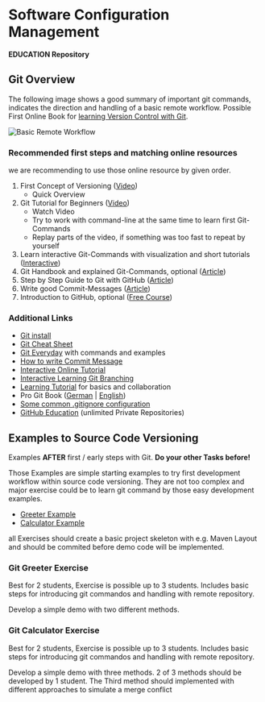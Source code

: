 # Software Configuration Management #

**EDUCATION Repository**

## Git Overview ##

The following image shows a good summary of important git commands, indicates the direction and handling of a basic remote workflow. Possible First Online Book for [learning Version Control with Git](https://www.git-tower.com/learn/git/ebook/en/command-line/basics/what-is-version-control#start). 

![Basic Remote Workflow](https://www.git-tower.com/learn/media/pages/git/ebook/en/command-line/remote-repositories/introduction/-1045933932-1584962053/basic-remote-workflow.png)

### Recommended first steps and matching online resources

we are recommending to use those online resource by given order.

1. First Concept of Versioning ([Video](https://www.youtube.com/watch?v=P0kF3vvy3QM))
	- Quick Overview 
2. Git Tutorial for Beginners ([Video](https://www.youtube.com/watch?v=HVsySz-h9r4))
	- Watch Video
	- Try to work with command-line at the same time to learn first Git-Commands
	- Replay parts of the video, if something was too fast to repeat by yourself
2. Learn interactive Git-Commands with visualization and short tutorials ([Interactive](https://learngitbranching.js.org/)) 
2. Git Handbook and explained Git-Commands, optional ([Article](https://guides.github.com/introduction/git-handbook/))
3. Step by Step Guide to Git with GitHub ([Article](https://opensource.com/article/18/1/step-step-guide-git))
3. Write good Commit-Messages ([Article](https://chris.beams.io/posts/git-commit/))
4. Introduction to GitHub, optional ([Free Course](https://lab.github.com/githubtraining/introduction-to-github))

### Additional Links

- [Git install](https://de.atlassian.com/git/tutorials/install-git "Git install for common OS") 
- [Git Cheat Sheet](https://github.github.com/training-kit/downloads/de/github-git-cheat-sheet/ "Git Cheat Sheet")
- [Git Everyday](https://git-scm.com/docs/giteveryday) with commands and examples
- [How to write Commit Message](https://chris.beams.io/posts/git-commit/#seven-rules "The seven Rules for commit messages")
- [Interactive Online Tutorial](https://try.github.io/levels/1/challenges/1 "Interactive Online Tutorial")
- [Interactive Learning Git Branching](https://learngitbranching.js.org/ "Interactive Learning Git Branching")
- [Learning Tutorial](https://backlog.com/git-tutorial/) for basics and collaboration
- Pro Git Book ([German](https://git-scm.com/book/de/v2/ "Pro Git Book") | [English](https://git-scm.com/book/en/v2 "Pro Git Book"))
- [Some common .gitignore configuration](https://gist.github.com/octocat/9257657 "Common .gitignore configuration")
- [GitHub Education](https://education.github.com/students "GitHub Education") (unlimited Private Repositories)


## Examples to Source Code Versioning ##

Examples **AFTER** first / early steps with Git. **Do your other Tasks before!**

Those Examples are simple starting examples to try first development workflow within source code versioning. They are not too complex and major exercise could be to learn git command by those easy development examples.

- [Greeter Example](GitGreeterExercise)
- [Calculator Example](GitCalculatorExercise)

all Exercises should create a basic project skeleton with e.g. Maven Layout and should be commited before demo code will be implemented.

### Git Greeter Exercise ###

Best for 2 students, Exercise is possible up to 3 students. Includes basic steps for introducing git commandos and handling with remote repository. 

Develop a simple demo with two different methods.


### Git Calculator Exercise ###

Best for 2 students, Exercise is possible up to 3 students. Includes basic steps for introducing git commandos and handling with remote repository.

Develop a simple demo with three methods. 2 of 3 methods should be developed by 1 student. The Third method should implemented with 
different approaches to simulate a merge conflict